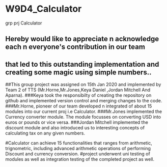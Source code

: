 # W9D4_Calculator
 grp prj Calculator
 ## Hereby would like to appreciate n acknowledge each n everyone's contribution in our team 
 ## that led to this outstanding implementation and creating some magic using simple numbers..

##This group project was assigned on 15th Jan 2020 and implemented by Team 2 of TTS (Mr.Horne,Mr.Jones,Keya Daniel ,Jordan Mitchell And Aparna).
###Keya took the responsibilty of creating the repository on github and implemented version control and merging changes to the code.
###Mr.Horne, pioneer of our team developed n integrated of about 15 modules into our current proj i.e Calculator.
###Mr.Jones implemented the Currency converter module. The module focusses on converting USD into euros or pounds or vice versa.
###Jordan Mitchell implemented the discount module and also introduced us to interesting concepts of calculating tax on any given numbers.

#Calculator can achieve 15 functionalities that ranges from arithmetic, trignometric, including advanced arithmetic operations of performing Discount and currency conversion.
#project underwent uni testing of modules as well as integration testing of the completed project as well.


